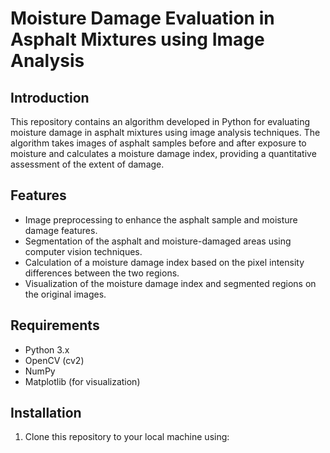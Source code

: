 
# Moisture Damage Evaluation in Asphalt Mixtures using Image Analysis

## Introduction

This repository contains an algorithm developed in Python for evaluating moisture damage in asphalt mixtures using image analysis techniques. The algorithm takes images of asphalt samples before and after exposure to moisture and calculates a moisture damage index, providing a quantitative assessment of the extent of damage.

## Features

- Image preprocessing to enhance the asphalt sample and moisture damage features.
- Segmentation of the asphalt and moisture-damaged areas using computer vision techniques.
- Calculation of a moisture damage index based on the pixel intensity differences between the two regions.
- Visualization of the moisture damage index and segmented regions on the original images.

## Requirements

- Python 3.x
- OpenCV (cv2)
- NumPy
- Matplotlib (for visualization)

## Installation

1. Clone this repository to your local machine using:

